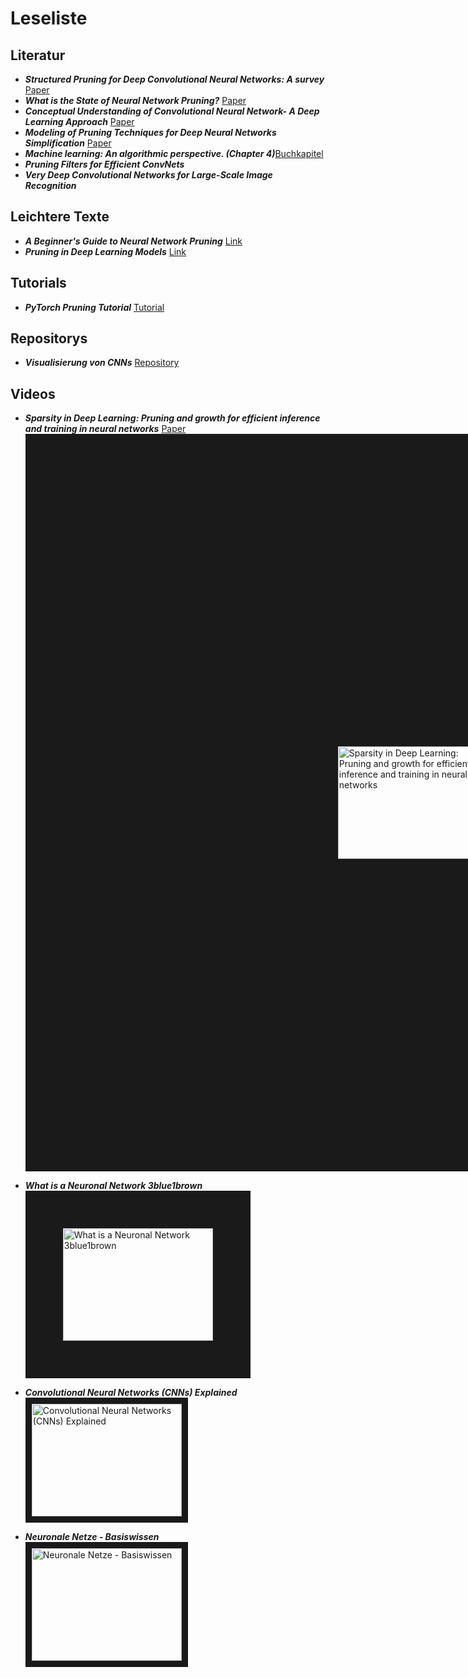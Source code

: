 # Leseliste

## Literatur
- **_Structured Pruning for Deep Convolutional Neural Networks: A survey_** [Paper](https://arxiv.org/abs/2303.00566)
- **_What is the State of Neural Network Pruning?_** [Paper](https://arxiv.org/abs/2003.03033)
- **_Conceptual Understanding of Convolutional Neural Network- A Deep Learning Approach_** [Paper](https://www.sciencedirect.com/science/article/pii/S1877050918308019)
- **_Modeling of Pruning Techniques for Deep Neural Networks Simplification_** [Paper](https://arxiv.org/abs/2001.04062)
- **_Machine learning: An algorithmic perspective. (Chapter 4)_**[Buchkapitel]()
- **_Pruning Filters for Efficient ConvNets_**
- **_Very Deep Convolutional Networks for Large-Scale Image Recognition_**

## Leichtere Texte
- **_A Beginner's Guide to Neural Network Pruning_** [Link](https://analyticsindiamag.com/a-beginners-guide-to-neural-network-pruning/)
- **_Pruning in Deep Learning Models_** [Link](https://medium.com/@souvik.paul01/pruning-in-deep-learning-models-1067a19acd89)

  
## Tutorials
- **_PyTorch Pruning Tutorial_** [Tutorial](https://pytorch.org/tutorials/intermediate/pruning_tutorial.html)


## Repositorys
- **_Visualisierung von CNNs_** [Repository](https://github.com/utkuozbulak/pytorch-cnn-visualizations)

  
## Videos
- **_Sparsity in Deep Learning: Pruning and growth for efficient inference and training in neural networks_** [Paper](https://arxiv.org/abs/2102.00554)<br>
<a href="http://www.youtube.com/watch?feature=player_embedded&v=H7-p3OWPpEI
" target="_blank"><img src="http://img.youtube.com/vi/H7-p3OWPpEI/0.jpg" 
alt="Sparsity in Deep Learning: Pruning and growth for efficient inference and training in neural networks" width="240" height="180" border="500" /></a><br>

- **_What is a Neuronal Network 3blue1brown_**<br>
<a href="http://www.youtube.com/watch?feature=player_embedded&v=aircAruvnKk
" target="_blank"><img src="http://img.youtube.com/vi/aircAruvnKk/0.jpg" 
alt="What is a Neuronal Network 3blue1brown" width="240" height="180" border="60" /></a><br>

- **_Convolutional Neural Networks (CNNs) Explained_**<br>
<a href="http://www.youtube.com/watch?feature=player_embedded&v=YRhxdVk_sIs
" target="_blank"><img src="http://img.youtube.com/vi/YRhxdVk_sIs/0.jpg" 
alt="Convolutional Neural Networks (CNNs) Explained" width="240" height="180" border="10" /></a><br>

- **_Neuronale Netze - Basiswissen_**<br>
<a href="http://www.youtube.com/watch?feature=player_embedded&v=mH6Jy2COhFQ
" target="_blank"><img src="http://img.youtube.com/vi/mH6Jy2COhFQ/0.jpg" 
alt="Neuronale Netze - Basiswissen" width="240" height="180" border="10" /></a><br>
  

 

